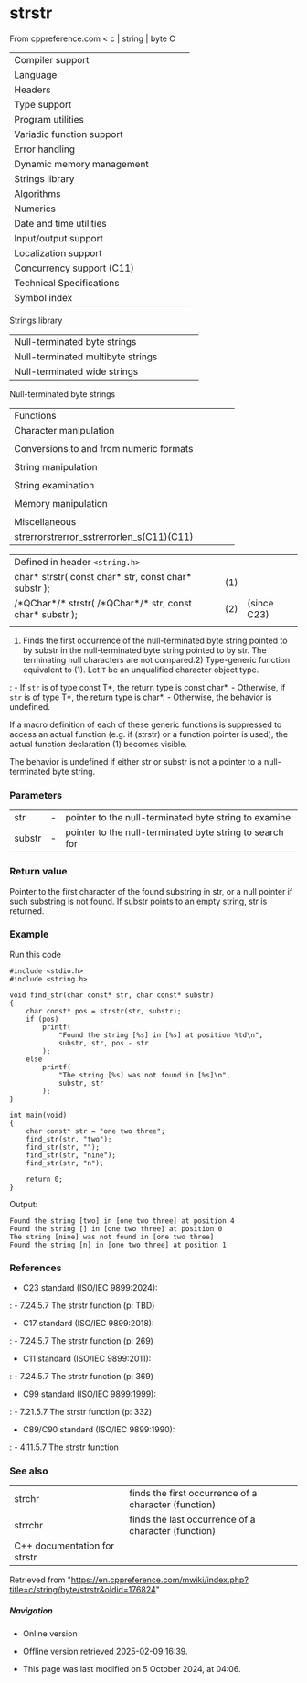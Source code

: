 # strstr

From cppreference.com
< c‎ | string‎ | byte
 C

|  |  |  |  |  |
| --- | --- | --- | --- | --- |
| Compiler support | | | | |
| Language | | | | |
| Headers | | | | |
| Type support | | | | |
| Program utilities | | | | |
| Variadic function support | | | | |
| Error handling | | | | |
| Dynamic memory management | | | | |
| Strings library | | | | |
| Algorithms | | | | |
| Numerics | | | | |
| Date and time utilities | | | | |
| Input/output support | | | | |
| Localization support | | | | |
| Concurrency support (C11) | | | | |
| Technical Specifications | | | | |
| Symbol index | | | | |

 Strings library

|  |  |  |  |  |
| --- | --- | --- | --- | --- |
| Null-terminated byte strings | | | | |
| Null-terminated multibyte strings | | | | |
| Null-terminated wide strings | | | | |

 Null-terminated byte strings

|  |  |  |  |  |
| --- | --- | --- | --- | --- |
| Functions | | | | |
| Character manipulation | | | | |
| |  |  |  |  |  | | --- | --- | --- | --- | --- | | isalnum | | | | | | isalpha | | | | | | islower | | | | | | isupper | | | | | | isdigit | | | | | | isxdigit | | | | | | isblank(C99) | | | | | | |  |  |  |  |  | | --- | --- | --- | --- | --- | | iscntrl | | | | | | isgraph | | | | | | isspace | | | | | | isprint | | | | | | ispunct | | | | | | tolower | | | | | | toupper | | | | | |
| Conversions to and from numeric formats | | | | |
| |  |  |  |  |  | | --- | --- | --- | --- | --- | | atoiatolatoll(C99) | | | | | | atof | | | | | | strtolstrtoll(C99) | | | | | | strtoulstrtoull(C99) | | | | | | |  |  |  |  |  | | --- | --- | --- | --- | --- | | strtoimaxstrtoumax(C99)(C99) | | | | | | strtofstrtodstrtold(C99)(C99) | | | | | | strfromfstrfromdstrfroml(C23)(C23)(C23) | | | | | |
| String manipulation | | | | |
| |  |  |  |  |  | | --- | --- | --- | --- | --- | | strcpystrcpy_s(C11) | | | | | | strncpystrncpy_s(C11) | | | | | | strcatstrcat_s(C11) | | | | | | |  |  |  |  |  | | --- | --- | --- | --- | --- | | strncatstrncat_s(C11) | | | | | | strxfrm | | | | | | strdup(C23) | | | | | | strndup(C23) | | | | | |  | | | | | |
| String examination | | | | |
| |  |  |  |  |  | | --- | --- | --- | --- | --- | | strlenstrnlen_s(C11) | | | | | | strcmp | | | | | | strncmp | | | | | | strcoll | | | | | | strchr | | | | | | strrchr | | | | | | |  |  |  |  |  | | --- | --- | --- | --- | --- | | strspn | | | | | | strcspn | | | | | | strpbrk | | | | | | ****strstr**** | | | | | | strtokstrtok_s(C11) | | | | | |  | | | | | |
| Memory manipulation | | | | |
| |  |  |  |  |  | | --- | --- | --- | --- | --- | | memchr | | | | | | memcmp | | | | | | memsetmemset_explicitmemset_s(C23)(C11) | | | | | | |  |  |  |  |  | | --- | --- | --- | --- | --- | | memcpymemcpy_s(C11) | | | | | | memmovememmove_s(C11) | | | | | | memccpy(C23) | | | | | |
| Miscellaneous | | | | |
| strerrorstrerror_sstrerrorlen_s(C11)(C11) | | | | |

|  |  |  |
| --- | --- | --- |
| Defined in header `<string.h>` |  |  |
| char\* strstr( const char\* str, const char\* substr ); | (1) |  |
| /\*QChar\*/\* strstr( /\*QChar\*/\* str, const char\* substr ); | (2) | (since C23) |
|  |  |  |

1) Finds the first occurrence of the null-terminated byte string pointed to by substr in the null-terminated byte string pointed to by str. The terminating null characters are not compared.2) Type-generic function equivalent to (1). Let `T` be an unqualified character object type.

:   - If `str` is of type const T\*, the return type is const char\*.
    - Otherwise, if `str` is of type T\*, the return type is char\*.
    - Otherwise, the behavior is undefined.

If a macro definition of each of these generic functions is suppressed to access an actual function (e.g. if (strstr) or a function pointer is used), the actual function declaration (1) becomes visible.

The behavior is undefined if either str or substr is not a pointer to a null-terminated byte string.

### Parameters

|  |  |  |
| --- | --- | --- |
| str | - | pointer to the null-terminated byte string to examine |
| substr | - | pointer to the null-terminated byte string to search for |

### Return value

Pointer to the first character of the found substring in str, or a null pointer if such substring is not found. If substr points to an empty string, str is returned.

### Example

Run this code

```
#include <stdio.h>
#include <string.h>
 
void find_str(char const* str, char const* substr)
{
    char const* pos = strstr(str, substr);
    if (pos)
        printf(
            "Found the string [%s] in [%s] at position %td\n",
            substr, str, pos - str
        );
    else
        printf(
            "The string [%s] was not found in [%s]\n",
            substr, str
        );
}
 
int main(void)
{
    char const* str = "one two three";
    find_str(str, "two");
    find_str(str, "");
    find_str(str, "nine");
    find_str(str, "n");
 
    return 0;
}

```

Output:

```
Found the string [two] in [one two three] at position 4
Found the string [] in [one two three] at position 0
The string [nine] was not found in [one two three]
Found the string [n] in [one two three] at position 1

```

### References

- C23 standard (ISO/IEC 9899:2024):

:   - 7.24.5.7 The strstr function (p: TBD)

- C17 standard (ISO/IEC 9899:2018):

:   - 7.24.5.7 The strstr function (p: 269)

- C11 standard (ISO/IEC 9899:2011):

:   - 7.24.5.7 The strstr function (p: 369)

- C99 standard (ISO/IEC 9899:1999):

:   - 7.21.5.7 The strstr function (p: 332)

- C89/C90 standard (ISO/IEC 9899:1990):

:   - 4.11.5.7 The strstr function

### See also

|  |  |
| --- | --- |
| strchr | finds the first occurrence of a character   (function) |
| strrchr | finds the last occurrence of a character   (function) |
| C++ documentation for strstr | |

Retrieved from "<https://en.cppreference.com/mwiki/index.php?title=c/string/byte/strstr&oldid=176824>"

##### Navigation

- Online version
- Offline version retrieved 2025-02-09 16:39.

- This page was last modified on 5 October 2024, at 04:06.